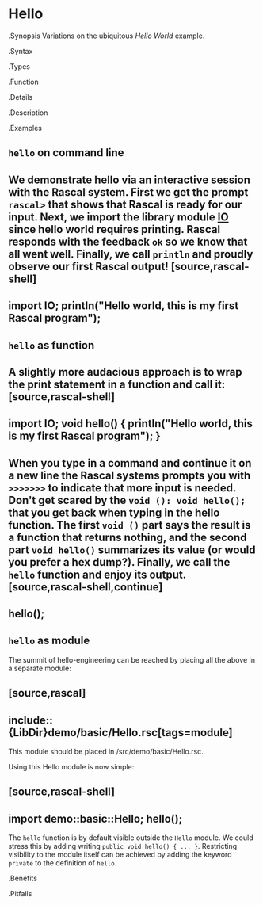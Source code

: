 # Hello

.Synopsis
Variations on the ubiquitous _Hello World_ example.

.Syntax

.Types

.Function

.Details

.Description

.Examples
##  `hello` on command line 


We demonstrate hello via an interactive session with the Rascal system. First we get the prompt `rascal>` that shows that Rascal is ready for our input. 
Next, we import the library module [IO]((Libraries:Prelude-IO)) since hello world requires printing. Rascal responds with the feedback `ok` so we know that all went well. Finally, we call `println` and proudly observe our first Rascal output!
[source,rascal-shell]
----
import IO;
println("Hello world, this is my first Rascal program");
----

##  `hello` as function 


A slightly more audacious approach is to wrap the print statement in a function and call it:
[source,rascal-shell]
----
import IO;
void hello() {
   println("Hello world, this is my first Rascal program");
}
----
When you type in a command and continue it on a new line 
the Rascal systems prompts you with `>>>>>>>` to 
indicate that more input is needed. Don't get scared by 
the `void (): void hello();` that you get back 
when typing in the hello function. The first 
`void ()` part says the result is a function that 
returns nothing, and the second part 
`void hello()` summarizes its value 
(or would you prefer a hex dump?).
Finally, we call the `hello` function and enjoy its output.
[source,rascal-shell,continue]
----
hello();
----

##  `hello` as module 

The summit of hello-engineering can be reached by placing all the above in a separate module:

[source,rascal]
----
include::{LibDir}demo/basic/Hello.rsc[tags=module]
----

This module should be placed in <project dir>/src/demo/basic/Hello.rsc.

Using this Hello module is now simple:

[source,rascal-shell]
----
import demo::basic::Hello;
hello();
----

The `hello` function is by default visible outside the `Hello` module.
We could stress this by adding writing `public void hello() { ... }`.
Restricting visibility to the module itself can be achieved by adding the keyword `private`
to the definition of `hello`.

.Benefits

.Pitfalls

